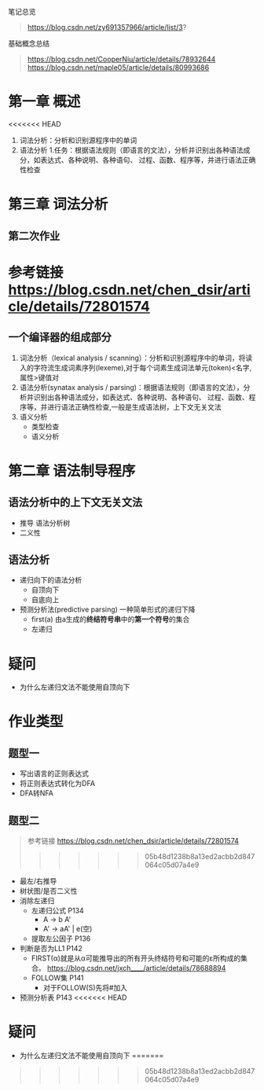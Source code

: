 笔记总览
> https://blog.csdn.net/zy691357966/article/list/3? 

基础概念总结
> https://blog.csdn.net/CooperNiu/article/details/78932644
> https://blog.csdn.net/maple05/article/details/80993686
# 第一章 概述
<<<<<<< HEAD
1. 词法分析：分析和识别源程序中的单词  
2. 语法分析
1.任务：根据语法规则（即语言的文法），分析并识别出各种语法成分，如表达式、各种说明、各种语句、
过程、函数、程序等，并进行语法正确性检查










#  第三章 词法分析

## 第二次作业
参考链接 https://blog.csdn.net/chen_dsir/article/details/72801574
=======
## 一个编译器的组成部分
1. 词法分析（lexical analysis / scanning）：分析和识别源程序中的单词，将读入的字符流生成词素序列(lexeme),对于每个词素生成词法单元(token)<名字,属性>键值对
2. 语法分析(synatax analysis / parsing)：根据语法规则（即语言的文法），分析并识别出各种语法成分，如表达式、各种说明、各种语句、
过程、函数、程序等，并进行语法正确性检查,一般是生成语法树，上下文无关文法
3. 语义分析 
    + 类型检查
    + 语义分析
# 第二章 语法制导程序
## 语法分析中的上下文无关文法
+ 推导 语法分析树
+ 二义性 
## 语法分析
+ 递归向下的语法分析
  + 自顶向下
  + 自底向上
+ 预测分析法(predictive parsing) 一种简单形式的递归下降
  + first(a) 由a生成的**终结符号串**中的**第一个符号**的集合
  + 左递归


# 疑问 
+ 为什么左递归文法不能使用自顶向下

# 作业类型
## 题型一 
+ 写出语言的正则表达式
+ 将正则表达式转化为DFA
+ DFA转NFA
## 题型二
> 参考链接 https://blog.csdn.net/chen_dsir/article/details/72801574
>>>>>>> 05b48d1238b8a13ed2acbb2d847064c05d07a4e9
+ 最左/右推导
+ 树状图/是否二义性
+ 消除左递归
  + 左递归公式 P134
    + A -> b A'
    + A' -> aA' | e(空)
  + 提取左公因子 P136
+ 判断是否为LL1 P142
  + FIRST(α)就是从α可能推导出的所有开头终结符号和可能的ε所构成的集合。 https://blog.csdn.net/jxch____/article/details/78688894
  + FOLLOW集 P141
    + 对于FOLLOW(S)先将#加入
+ 预测分析表 P143
<<<<<<< HEAD

# 疑问 
+ 为什么左递归文法不能使用自顶向下
=======
>>>>>>> 05b48d1238b8a13ed2acbb2d847064c05d07a4e9
